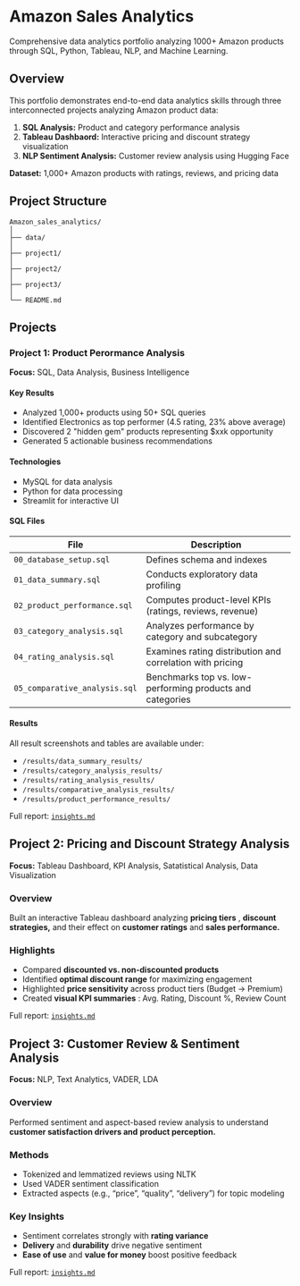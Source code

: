 # Amazon Sales Analytics

Comprehensive data analytics portfolio analyzing 1000+ Amazon products through SQL, Python, Tableau, NLP, and Machine Learning.

## Overview

This portfolio demonstrates end-to-end data analytics skills through three interconnected projects analyzing Amazon product data:

1. **SQL Analysis:** Product and category performance analysis
2. **Tableau Dashbaord:** Interactive pricing and discount strategy visualization
3. **NLP Sentiment Analysis:** Customer review analysis using Hugging Face

**Dataset:** 1,000+ Amazon products with ratings, reviews, and pricing data

## Project Structure

```
Amazon_sales_analytics/
│
├── data/
│
├── project1/
│
├── project2/
│
├── project3/
│
└── README.md
```

## Projects

### Project 1: Product Perormance Analysis

**Focus:** SQL, Data Analysis, Business Intelligence

#### Key Results

* Analyzed 1,000+ products using 50+ SQL queries
* Identified Electronics as top performer (4.5 rating, 23% above average)
* Discovered 2 "hidden gem" products representing $xxk opportunity
* Generated 5 actionable business recommendations

#### Technologies

* MySQL for data analysis
* Python for data processing
* Streamlit for interactive UI

#### SQL Files

| File                            | Description                                               |
| ------------------------------- | --------------------------------------------------------- |
| `00_database_setup.sql`       | Defines schema and indexes                                |
| `01_data_summary.sql`         | Conducts exploratory data profiling                       |
| `02_product_performance.sql`  | Computes product-level KPIs (ratings, reviews, revenue)   |
| `03_category_analysis.sql`    | Analyzes performance by category and subcategory          |
| `04_rating_analysis.sql`      | Examines rating distribution and correlation with pricing |
| `05_comparative_analysis.sql` | Benchmarks top vs. low-performing products and categories |

#### Results

All result screenshots and tables are available under:

* `/results/data_summary_results/`
* `/results/category_analysis_results/`
* `/results/rating_analysis_results/`
* `/results/comparative_analysis_results/`
* `/results/product_performance_results/`

Full report: [`insights.md`](https://github.com/bteze001/Amazon_sales_analytics/blob/main/project1/results/key_findings.md)

## Project 2: Pricing and Discount Strategy Analysis

**Focus:** Tableau Dashboard, KPI Analysis, Satatistical Analysis, Data Visualization

### Overview

Built an interactive Tableau dashboard analyzing **pricing tiers** , **discount strategies,** and their effect on **customer ratings** and **sales performance.**

### **Highlights**

* Compared **discounted vs. non-discounted products**
* Identified **optimal discount range** for maximizing engagement
* Highlighted **price sensitivity** across product tiers (Budget → Premium)
* Created **visual KPI summaries** : Avg. Rating, Discount %, Review Count

Full report: [`insights.md`](https://github.com/bteze001/Amazon_sales_analytics/blob/main/project2/results/insights.md)

## Project 3: Customer Review & Sentiment Analysis

**Focus:** NLP, Text Analytics, VADER, LDA

### **Overview**

Performed sentiment and aspect-based review analysis to understand ****customer satisfaction drivers** and** **product perception.**

### **Methods**

* Tokenized and lemmatized reviews using NLTK
* Used VADER sentiment classification
* Extracted aspects (e.g., “price”, “quality”, “delivery”) for topic modeling

### **Key Insights**

* Sentiment correlates strongly with **rating variance**
* **Delivery** and **durability** drive negative sentiment
* **Ease of use** and **value for money** boost positive feedback

Full report: [`insights.md`](https://github.com/bteze001/Amazon_sales_analytics/blob/main/project3/results/findings/insights.md)
